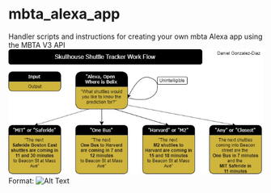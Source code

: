# mbta_alexa_app
Handler scripts and instructions for creating your own mbta Alexa app using the MBTA V3 API
![GitHub Logo](/images/WorkFlow.jpg)
Format: ![Alt Text](url)
